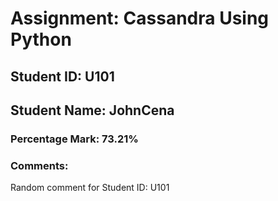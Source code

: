 # Assignment: Cassandra Using Python
## Student ID: U101
## Student Name: JohnCena
### Percentage Mark: 73.21%
### Comments:
Random comment for Student ID: U101
